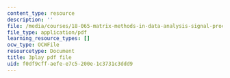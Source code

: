 ```yaml
---
content_type: resource
description: ''
file: /media/courses/18-065-matrix-methods-in-data-analysis-signal-processing-and-machine-learning-spring-2018/f0df9cffaefee7c5200e1c3731c3ddd9_Cx5Z-OslNWE.pdf
file_type: application/pdf
learning_resource_types: []
ocw_type: OCWFile
resourcetype: Document
title: 3play pdf file
uid: f0df9cff-aefe-e7c5-200e-1c3731c3ddd9
---
```

